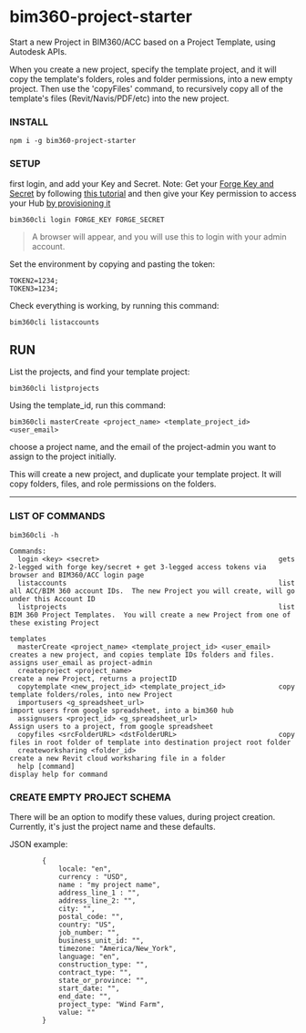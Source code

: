 # bim360-project-starter
Start a new Project in BIM360/ACC based on a Project Template, using Autodesk APIs.   

When you create a new project, specify the template project, and it will copy the template's folders, roles and folder permissions, into a new empty project.  Then use the 'copyFiles' command, to recursively copy all of the template's files (Revit/Navis/PDF/etc) into the new project.

### INSTALL
```
npm i -g bim360-project-starter
```


### SETUP

first login, and add your Key and Secret.
Note: Get your [Forge Key and Secret](http://forge.autodesk.com/myapps/) by following [this tutorial](https://forge-tutorials.autodesk.io/#create-an-account) and then give your Key permission to access your Hub [by provisioning it](https://forge-tutorials.autodesk.io/#provision-access-in-other-products)

```
bim360cli login FORGE_KEY FORGE_SECRET
```

> A browser will appear, and you will use this to login with your admin account.

Set the environment by copying and pasting the token:

```
TOKEN2=1234;
TOKEN3=1234;
```

Check everything is working, by running this command:

```
bim360cli listaccounts
```


## RUN

List the projects, and find your template project:

```
bim360cli listprojects
```


Using the template_id, run this command:

```
bim360cli masterCreate <project_name> <template_project_id> <user_email>
```

choose a project name, and the email of the project-admin you want to assign to the project initially.

This will create a new project, and duplicate your template project.  It will copy folders, files, and role permissions on the folders.


<hr>

### LIST OF COMMANDS

```
bim360cli -h
```


```
Commands:
  login <key> <secret>                                            gets 2-legged with forge key/secret + get 3-legged access tokens via browser and BIM360/ACC login page
  listaccounts                                                    list all ACC/BIM 360 account IDs.  The new Project you will create, will go under this Account ID
  listprojects                                                    list BIM 360 Project Templates.  You will create a new Project from one of these existing Project
                                                                  templates
  masterCreate <project_name> <template_project_id> <user_email>  creates a new project, and copies template IDs folders and files. assigns user_email as project-admin
  createproject <project_name>                                    create a new Project, returns a projectID
  copytemplate <new_project_id> <template_project_id>             copy template folders/roles, into new Project
  importusers <g_spreadsheet_url>                                 import users from google spreadsheet, into a bim360 hub
  assignusers <project_id> <g_spreadsheet_url>                    Assign users to a project, from google spreadsheet
  copyfiles <srcFolderURL> <dstFolderURL>                         copy files in root folder of template into destination project root folder
  createworksharing <folder_id>                                   create a new Revit cloud worksharing file in a folder
  help [command]                                                  display help for command
```



### CREATE EMPTY PROJECT SCHEMA

There will be an option to modify these values, during project creation.  Currently, it's just the project name and these defaults.

JSON example:
```
		{
			locale: "en",
			currency : "USD",
			name : "my project name",
			address_line_1 : "",
			address_line_2: "",
			city: "",
			postal_code: "",
			country: "US",
			job_number: "",
			business_unit_id: "",
			timezone: "America/New_York",
			language: "en",
			construction_type: "",
			contract_type: "",
			state_or_province: "",
			start_date: "",
			end_date: "",
			project_type: "Wind Farm",
			value: ""
		}
```
